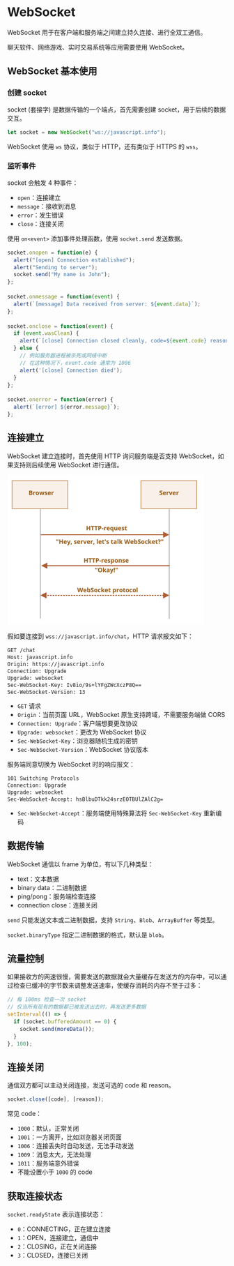 # WebSocket

WebSocket 用于在客户端和服务端之间建立持久连接、进行全双工通信。

聊天软件、网络游戏、实时交易系统等应用需要使用 WebSocket。

## WebSocket 基本使用

### 创建 socket

socket (套接字) 是数据传输的一个端点，首先需要创建 socket，用于后续的数据交互。

```js
let socket = new WebSocket("ws://javascript.info");
```

WebSocket 使用 `ws` 协议，类似于 HTTP，还有类似于 HTTPS 的 `wss`。

### 监听事件

socket 会触发 4 种事件：
- `open`：连接建立
- `message`：接收到消息
- `error`：发生错误
- `close`：连接关闭

使用 `on<event>` 添加事件处理函数，使用 `socket.send` 发送数据。

```js
socket.onopen = function(e) {
  alert("[open] Connection established");
  alert("Sending to server");
  socket.send("My name is John");
};

socket.onmessage = function(event) {
  alert(`[message] Data received from server: ${event.data}`);
};

socket.onclose = function(event) {
  if (event.wasClean) {
    alert(`[close] Connection closed cleanly, code=${event.code} reason=${event.reason}`);
  } else {
    // 例如服务器进程被杀死或网络中断
    // 在这种情况下，event.code 通常为 1006
    alert('[close] Connection died');
  }
};

socket.onerror = function(error) {
  alert(`[error] ${error.message}`);
};
```

## 连接建立

WebSocket 建立连接时，首先使用 HTTP 询问服务端是否支持 WebSocket，如果支持则后续使用 WebSocket 进行通信。

<img src="./assets/websocket.png" style="zoom: 50%" />

假如要连接到 `wss://javascript.info/chat`，HTTP 请求报文如下：
```text
GET /chat
Host: javascript.info
Origin: https://javascript.info
Connection: Upgrade
Upgrade: websocket
Sec-WebSocket-Key: Iv8io/9s+lYFgZWcXczP8Q==
Sec-WebSocket-Version: 13
```

- `GET` 请求
- `Origin`：当前页面 URL，WebSocket 原生支持跨域，不需要服务端做 CORS
- `Connection: Upgrade`：客户端想要更改协议
- `Upgrade: websocket`：更改为 WebSocket 协议
- `Sec-WebSocket-Key`：浏览器随机生成的密钥
- `Sec-WebSocket-Version`：WebSocket 协议版本

服务端同意切换为 WebSocket 时的响应报文：
```text
101 Switching Protocols
Connection: Upgrade
Upgrade: websocket
Sec-WebSocket-Accept: hsBlbuDTkk24srzEOTBUlZAlC2g=
```

- `Sec-WebSocket-Accept`：服务端使用特殊算法将 `Sec-WebSocket-Key` 重新编码

## 数据传输

WebSocket 通信以 frame 为单位，有以下几种类型：
- text：文本数据
- binary data：二进制数据
- ping/pong：服务端检查连接
- connection close：连接关闭

`send` 只能发送文本或二进制数据，支持 `String`、`Blob`、`ArrayBuffer` 等类型。

`socket.binaryType` 指定二进制数据的格式，默认是 `blob`。

## 流量控制

如果接收方的网速很慢，需要发送的数据就会大量缓存在发送方的内存中，可以通过检查已缓冲的字节数来调整发送速率，使缓存消耗的内存不至于过多：
```js
// 每 100ms 检查一次 socket
// 仅当所有现有的数据都已被发送出去时，再发送更多数据
setInterval(() => {
  if (socket.bufferedAmount == 0) {
    socket.send(moreData());
  }
}, 100);
```

## 连接关闭

通信双方都可以主动关闭连接，发送可选的 code 和 reason。

```js
socket.close([code], [reason]);
```

常见 code：
- `1000`：默认，正常关闭
- `1001`：一方离开，比如浏览器关闭页面
- `1006`：连接丢失时自动发送，无法手动发送
- `1009`：消息太大，无法处理
- `1011`：服务端意外错误
- 不能设置小于 `1000` 的 code

## 获取连接状态

`socket.readyState` 表示连接状态：
- `0`：CONNECTING，正在建立连接
- `1`：OPEN，连接建立，通信中
- `2`：CLOSING，正在关闭连接
- `3`：CLOSED，连接已关闭
